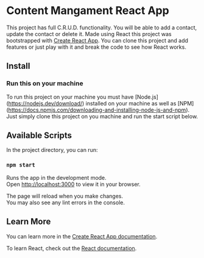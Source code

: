 # Content Mangament React App

This project has full C.R.U.D. functionality. You will be able to add a contact, update the contact or delete it. Made using React this project was bootstrapped with [Create React App](https://github.com/facebook/create-react-app). You can clone this project and add features or just play with it and break the code to see how React works. 

## Install
### Run this on your machine

To run this project on your machine you must have [Node.js] (https://nodejs.dev/download/) installed on your machine as well as [NPM] (https://docs.npmjs.com/downloading-and-installing-node-js-and-npm). Just simply clone this project on you machine and run the start script below. 

## Available Scripts

In the project directory, you can run:

### `npm start`

Runs the app in the development mode.\
Open [http://localhost:3000](http://localhost:3000) to view it in your browser.

The page will reload when you make changes.\
You may also see any lint errors in the console.

## Learn More

You can learn more in the [Create React App documentation](https://facebook.github.io/create-react-app/docs/getting-started).

To learn React, check out the [React documentation](https://reactjs.org/).

